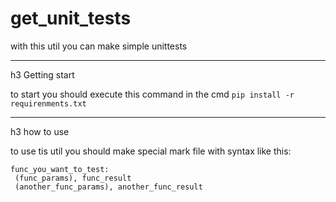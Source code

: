 # get_unit_tests
with this util you can make simple unittests

***

 h3 Getting start

to start you should execute this command in the cmd
`pip install -r requirenments.txt`

***

h3 how to use

to use tis util you should make special mark file with syntax like this:
```
func_you_want_to_test: 
 (func_params), func_result 
 (another_func_params), another_func_result 
 ```
